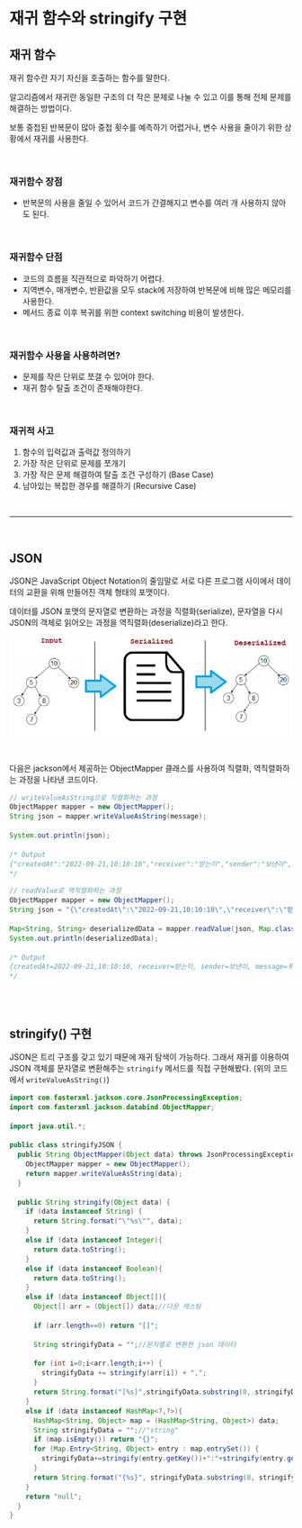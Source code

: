 # 재귀 함수와 stringify 구현

## 재귀 함수

재귀 함수란 자기 자신을 호출하는 함수를 말한다.

알고리즘에서 재귀란 동일한 구조의 더 작은 문제로 나눌 수 있고 이를 통해 전체 문제를 해결하는 방법이다.

보통 중첩된 반복문이 많아 중첩 횟수를 예측하기 어렵거나, 변수 사용을 줄이기 위한 상황에서 재귀를 사용한다.

<br>

### 재귀함수 장점

- 반복문의 사용을 줄일 수 있어서 코드가 간결해지고 변수를 여러 개 사용하지 않아도 된다.

<br>

### 재귀함수 단점

- 코드의 흐름을 직관적으로 파악하기 어렵다.
- 지역변수, 매개변수, 반환값을 모두 stack에 저장하여 반복문에 비해 많은 메모리를 사용한다.
- 메서드 종료 이후 복귀를 위한 context switching 비용이 발생한다.

<br>

### 재귀함수 사용을 사용하려면?

- 문제를 작은 단위로 쪼갤 수 있어야 한다.
- 재귀 함수 탈출 조건이 존재해야한다.

<br>

### 재귀적 사고

1. 함수의 입력값과 출력값 정의하기
2. 가장 작은 단위로 문제를 쪼개기
3. 가장 작은 문제 해결하여 탈출 조건 구성하기 (Base Case)
4. 남아있는 복잡한 경우를 해결하기 (Recursive Case)

<br>

---

<br>

## JSON

JSON은 JavaScript Object Notation의 줄임말로 서로 다른 프로그램 사이에서 데이터의 교환을 위해 만들어진 객체 형태의 포맷이다.

데이터를 JSON 포맷의 문자열로 변환하는 과정을 직렬화(serialize), 문자열을 다시 JSON의 객체로 읽어오는 과정을 역직렬화(deserialize)라고 한다.

![](../assets/Algorithm/serialize.png)

<br>

다음은 jackson에서 제공하는 ObjectMapper 클래스를 사용하여 직렬화, 역직렬화하는 과정을 나타낸 코드이다.

```java
// writeValueAsString으로 직렬화하는 과정
ObjectMapper mapper = new ObjectMapper();
String json = mapper.writeValueAsString(message);

System.out.println(json);

/* Output
{"createdAt":"2022-09-21,10:10:10","receiver":"받는이","sender":"보낸이","message":"뭐해?"}
*/
```

```java
// readValue로 역직렬화하는 과정
ObjectMapper mapper = new ObjectMapper();
String json = "{\"createdAt\":\"2022-09-21,10:10:10\",\"receiver\":\"받는이\",\"sender\":\"보낸이\",\"message\":\"뭐해?\"}";

Map<String, String> deserializedData = mapper.readValue(json, Map.class);
System.out.println(deserializedData);

/* Output
{createdAt=2022-09-21,10:10:10, receiver=받는이, sender=보낸이, message=뭐해?}
*/
```

<br>
<br>

## stringify() 구현

JSON은 트리 구조를 갖고 있기 때문에 재귀 탐색이 가능하다. 그래서 재귀를 이용하여 JSON 객체를 문자열로 변환해주는 `stringify` 메서드를 직접 구현해봤다. (위의 코드에서 `writeValueAsString()`)

```java
import com.fasterxml.jackson.core.JsonProcessingException;
import com.fasterxml.jackson.databind.ObjectMapper;

import java.util.*;

public class stringifyJSON {
  public String ObjectMapper(Object data) throws JsonProcessingException {
    ObjectMapper mapper = new ObjectMapper();
    return mapper.writeValueAsString(data);
  }

  public String stringify(Object data) {
    if (data instanceof String) {
      return String.format("\"%s\"", data);
    }
    else if (data instanceof Integer){
      return data.toString();
    }
    else if (data instanceof Boolean){
      return data.toString();
    }
    else if (data instanceof Object[]){
      Object[] arr = (Object[]) data;//다운 캐스팅

      if (arr.length==0) return "[]";

      String stringifyData = "";//문자열로 변환한 json 데이터

      for (int i=0;i<arr.length;i++) {
        stringifyData += stringify(arr[i]) + ",";
      }
      return String.format("[%s]",stringifyData.substring(0, stringifyData.length()-1));
    }
    else if (data instanceof HashMap<?,?>){
      HashMap<String, Object> map = (HashMap<String, Object>) data;
      String stringifyData = "";//"string"
      if (map.isEmpty()) return "{}";
      for (Map.Entry<String, Object> entry : map.entrySet()) {
        stringifyData+=stringify(entry.getKey())+":"+stringify(entry.getValue())+",";
      }
      return String.format("{%s}", stringifyData.substring(0, stringifyData.length()-1));
    }
    return "null";
  }
}
```
